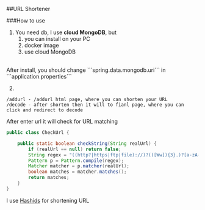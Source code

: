 ##URL Shortener

###How to use

1. You need db, I use **cloud MongoDB**, but <br/>
    1. you can install on your PC
    2. docker image
    3. use cloud MongoDB 
<br/>
After install, you should change ```spring.data.mongodb.uri``` in ```application.properties```

2. 
```
/addurl - /addurl html page, where you can shorten your URL
/decode - after shorten then it will to fianl page, where you can click and redirect to decode
```
After enter url it will check for URL matching
```java
public class CheckUrl {

    public static boolean checkString(String realUrl) {
        if (realUrl == null) return false;
        String regex = "((http?|https|ftp|file)://)?(([Ww]){3}.)?[a-zA-Z0-9]+\\.[a-zA-Z]{2,}";
        Pattern p = Pattern.compile(regex);
        Matcher matcher = p.matcher(realUrl);
        boolean matches = matcher.matches();
        return matches;
    }
}
```

I use [Hashids](https://hashids.org/java/) for shortening URL
<br/>
